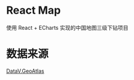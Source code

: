 # React Map

使用 React + ECharts 实现的中国地图三级下钻项目

# 数据来源

[DataV.GeoAtlas](https://datav.aliyun.com/portal/school/atlas/area_selector)
